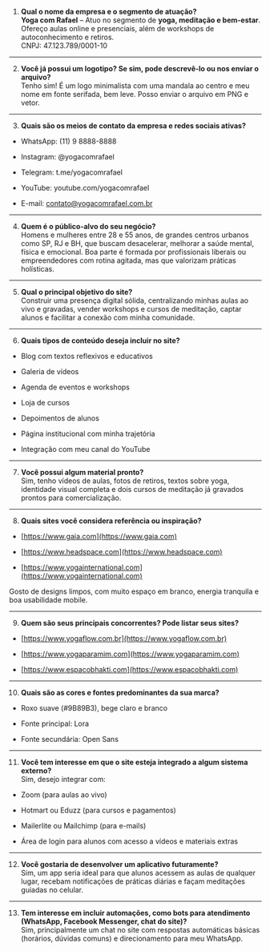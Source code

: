 1. **Qual o nome da empresa e o segmento de atuação?**  
    **Yoga com Rafael** – Atuo no segmento de **yoga, meditação e bem-estar**. Ofereço aulas online e presenciais, além de workshops de autoconhecimento e retiros.  
    CNPJ: 47.123.789/0001-10
    

---

2. **Você já possui um logotipo? Se sim, pode descrevê-lo ou nos enviar o arquivo?**  
    Tenho sim! É um logo minimalista com uma mandala ao centro e meu nome em fonte serifada, bem leve. Posso enviar o arquivo em PNG e vetor.
    

---

3. **Quais são os meios de contato da empresa e redes sociais ativas?**
    

- WhatsApp: (11) 9 8888-8888
    
- Instagram: @yogacomrafael
    
- Telegram: t.me/yogacomrafael
    
- YouTube: youtube.com/yogacomrafael
    
- E-mail: contato@yogacomrafael.com.br
    

---

4. **Quem é o público-alvo do seu negócio?**  
    Homens e mulheres entre 28 e 55 anos, de grandes centros urbanos como SP, RJ e BH, que buscam desacelerar, melhorar a saúde mental, física e emocional. Boa parte é formada por profissionais liberais ou empreendedores com rotina agitada, mas que valorizam práticas holísticas.
    

---

5. **Qual o principal objetivo do site?**  
    Construir uma presença digital sólida, centralizando minhas aulas ao vivo e gravadas, vender workshops e cursos de meditação, captar alunos e facilitar a conexão com minha comunidade.
    

---

6. **Quais tipos de conteúdo deseja incluir no site?**
    

- Blog com textos reflexivos e educativos
    
- Galeria de vídeos
    
- Agenda de eventos e workshops
    
- Loja de cursos
    
- Depoimentos de alunos
    
- Página institucional com minha trajetória
    
- Integração com meu canal do YouTube
    

---

7. **Você possui algum material pronto?**  
    Sim, tenho vídeos de aulas, fotos de retiros, textos sobre yoga, identidade visual completa e dois cursos de meditação já gravados prontos para comercialização.
    

---

8. **Quais sites você considera referência ou inspiração?**
    

- [https://www.gaia.com](https://www.gaia.com)
    
- [https://www.headspace.com](https://www.headspace.com)
    
- [https://www.yogainternational.com](https://www.yogainternational.com)
    

Gosto de designs limpos, com muito espaço em branco, energia tranquila e boa usabilidade mobile.

---

9. **Quem são seus principais concorrentes? Pode listar seus sites?**
    

- [https://www.yogaflow.com.br](https://www.yogaflow.com.br)
    
- [https://www.yogaparamim.com](https://www.yogaparamim.com)
    
- [https://www.espacobhakti.com](https://www.espacobhakti.com)
    

---

10. **Quais são as cores e fontes predominantes da sua marca?**
    

- Roxo suave (#9B89B3), bege claro e branco
    
- Fonte principal: Lora
    
- Fonte secundária: Open Sans
    

---

11. **Você tem interesse em que o site esteja integrado a algum sistema externo?**  
    Sim, desejo integrar com:
    

- Zoom (para aulas ao vivo)
    
- Hotmart ou Eduzz (para cursos e pagamentos)
    
- Mailerlite ou Mailchimp (para e-mails)
    
- Área de login para alunos com acesso a vídeos e materiais extras
    

---

12. **Você gostaria de desenvolver um aplicativo futuramente?**  
    Sim, um app seria ideal para que alunos acessem as aulas de qualquer lugar, recebam notificações de práticas diárias e façam meditações guiadas no celular.
    

---

13. **Tem interesse em incluir automações, como bots para atendimento (WhatsApp, Facebook Messenger, chat do site)?**  
    Sim, principalmente um chat no site com respostas automáticas básicas (horários, dúvidas comuns) e direcionamento para meu WhatsApp.